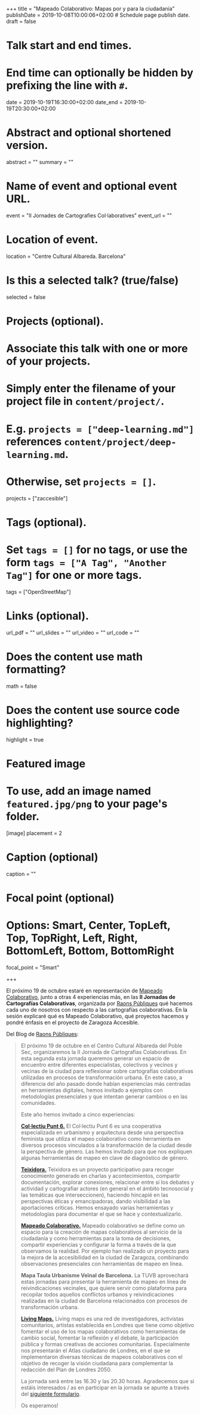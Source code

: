 +++
title = "Mapeado Colaborativo: Mapas por y para la ciudadanía"
publishDate = 2019-10-08T10:00:06+02:00  # Schedule page publish date.
draft = false

# Talk start and end times.
#   End time can optionally be hidden by prefixing the line with `#`.
date = 2019-10-19T16:30:00+02:00
date_end = 2019-10-19T20:30:00+02:00

# Abstract and optional shortened version.
abstract = ""
summary = ""

# Name of event and optional event URL.
event = "II Jornades de Cartografies Col·laboratives"
event_url = ""

# Location of event.
location = "Centre Cultural Albareda. Barcelona"

# Is this a selected talk? (true/false)
selected = false

# Projects (optional).
#   Associate this talk with one or more of your projects.
#   Simply enter the filename of your project file in `content/project/`.
#   E.g. `projects = ["deep-learning.md"]` references `content/project/deep-learning.md`.
#   Otherwise, set `projects = []`.
projects = ["zaccesible"]

# Tags (optional).
#   Set `tags = []` for no tags, or use the form `tags = ["A Tag", "Another Tag"]` for one or more tags.
tags = ["OpenStreetMap"]

# Links (optional).
url_pdf = ""
url_slides = ""
url_video = ""
url_code = ""

# Does the content use math formatting?
math = false

# Does the content use source code highlighting?
highlight = true

# Featured image
# To use, add an image named `featured.jpg/png` to your page's folder.
[image]
  placement = 2
  # Caption (optional)
  caption = ""

  # Focal point (optional)
  # Options: Smart, Center, TopLeft, Top, TopRight, Left, Right, BottomLeft, Bottom, BottomRight
  focal_point = "Smart"

+++

El próximo 19 de octubre estaré en representación de [Mapeado Colaborativo](https://mapcolabora.org), junto a otras 4 experiencias más,  en las **II Jornadas de Cartografías Colaborativas**, organizada por [Raons Públiques](https://raons.coop/) qué hacemos cada uno de nosotros con respecto a las cartografías colaborativas. En la sesión explicaré qué es Mapeado Colaborativo, qué proyectos hacemos y pondré énfasis en el proyecto de Zaragoza Accesible.

Del Blog de [Raons Públiques](https://raons.coop/):

>El  próximo 19 de octubre en el Centro Cultural Albareda del Poble Sec, organizaremos la II Jornada de Cartografías Colaborativas. En esta segunda esta jornada queremos generar un espacio de encuentro entre diferentes especialistas, colectivos y vecinos y vecinas de la ciudad para reflexionar sobre cartografías colaborativas utilizadas en procesos de transformación urbana. En este caso, a diferencia del año pasado donde habían experiencias más centradas en herramientas digitales, hemos invitado a ejemplos con metodologías presenciales y que intentan generar cambios o en las comunidades.
>
>Este año hemos invitado a cinco experiencias:
>
>**[Col·lectiu Punt 6.](http://www.punt6.org/)**
>El Col·lectiu Punt 6 es una cooperativa especializada en urbanismo y arquitectura desde una perspectiva feminista que utiliza el mapeo colaborativo como herramienta en diversos procesos vinculados a la transformación de la ciudad desde la perspectiva de género. Las hemos invitado para que nos expliquen algunas herramientas de mapeo en clave de diagnóstico de género.
>
>**[Teixidora.](https://www.teixidora.net/wiki/%C2%B7%C2%B7%C2%B7)**
>Teixidora es un proyecto participativo para recoger conocimiento generado en charlas y acontecimientos, compartir documentación, explorar conexiones, relacionar entre sí los debates y actividad y cartografiar actores (en general en el ámbito tecnosocial y las temáticas que interseccionen), haciendo hincapié en las perspectivas éticas y emancipadoras, dando visibilidad a las aportaciones críticas. Hemos ensayado varias herramientas y metodologías para documentar el que se hace y contextualizarlo.
>
>**[Mapeado Colaborativo.](https://mapcolabora.org)**
>Mapeado colaborativo se define como un espacio para la creación de mapas colaborativos al servicio de la ciudadanía y como herramientas para la toma de decisiones, compartir experiencias y configurar la forma a través de la que observamos la realidad. Por ejemplo han realizado un proyecto para la mejora de la accesibilidad en la ciudad de Zaragoza, combinando observaciones presenciales con herramientas de mapeo en línea.
>
>**Mapa Taula Urbanisme Veïnal de Barcelona.**
>La TUVB aprovechará estas jornadas para presentar la herramienta de mapeo en línea de reivindicaciones vecinales, que quiere servir como plataforma para recopilar todos aquellos conflictos urbanos y reivindicaciones realizadas en la ciudad de Barcelona relacionados con procesos de transformación urbana.
>
>**[Living Maps.](https://www.livingmaps.org/)**
>Living maps es una red de investigadores, activistas comunitarios, artistas establecida en Londres que tiene como objetivo fomentar el uso de los mapas colaborativos como herramientas de cambio social, fomentar la reflexión y el debate, la participación pública y formas creativas de acciones comunitarias. Especialmente nos presentarán el Atlas ciudadano de Londres, en el que se implementaron diversas técnicas de mapeos colaborativos con el objetivo de recoger la visión ciudadana para complementar la redacción del Plan de Londres 2050.
>
>La jornada será entre las 16.30 y las 20.30 horas.
>Agradecemos que si estáis interesados / as en participar en la jornada se apunte a través del [siguiente formulario](https://forms.gle/434pJHSiSYjuJKfw8).
>
>Os esperamos!

